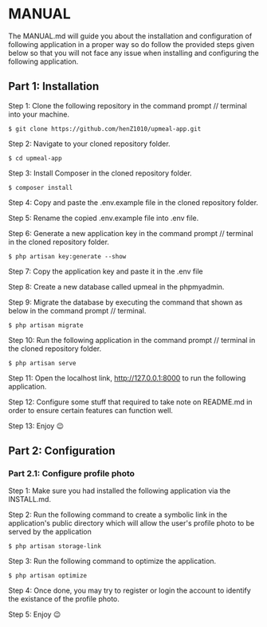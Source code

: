 # MANUAL

The MANUAL.md will guide you about the installation and configuration of following application in a proper way so do follow the provided steps given below so that you will not face any issue when installing and configuring the following application.

## Part 1: Installation

Step 1: Clone the following repository in the command prompt // terminal into your machine.

    $ git clone https://github.com/henZ1010/upmeal-app.git
    
Step 2: Navigate to your cloned repository folder.

    $ cd upmeal-app
    
Step 3: Install Composer in the cloned repository folder.

    $ composer install
    
Step 4: Copy and paste the .env.example file in the cloned repository folder.

Step 5: Rename the copied .env.example file into .env file.

Step 6: Generate a new application key in the command prompt // terminal in the cloned repository folder.

    $ php artisan key:generate --show

Step 7: Copy the application key and paste it in the .env file

Step 8: Create a new database called upmeal in the phpmyadmin.

Step 9: Migrate the database by executing the command that shown as below in the command prompt // terminal.

    $ php artisan migrate

Step 10: Run the following application in the command prompt // terminal in the cloned repository folder.

    $ php artisan serve

Step 11: Open the localhost link, http://127.0.0.1:8000 to run the following application.

Step 12: Configure some stuff that required to take note on README.md in order to ensure certain features can function well. 

Step 13: Enjoy 😉

## Part 2: Configuration

### Part 2.1: Configure profile photo

Step 1: Make sure you had installed the following application via the INSTALL.md.

Step 2: Run the following command to create a symbolic link in the application's public directory which will allow the user's profile photo to be served by the application

    $ php artisan storage-link
    
Step 3: Run the following command to optimize the application.

    $ php artisan optimize
    
Step 4: Once done, you may try to register or login the account to identify the existance of the profile photo.

Step 5: Enjoy 😉
